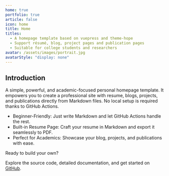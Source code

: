 ```yaml
---
home: true
portfolio: true
article: false
icon: home
title: Home
titles:
  - A homepage template based on vuepress and theme-hope
  - Support résumé, blog, project pages and publication pages
  - Suitable for college students and researchers
avatar: /assets/images/portrait.jpg
avatarStyle: "display: none"
---
```


## Introduction

A simple, powerful, and academic-focused personal homepage template. It empowers you to create a professional site with resume, blogs, projects, and publications directly from Markdown files. No local setup is required thanks to GitHub Actions.

- Beginner-Friendly: Just write Markdown and let GitHub Actions handle the rest.
- Built-in Resume Page: Craft your resume in Markdown and export it seamlessly to PDF.
- Perfect for Academics: Showcase your blog, projects, and publications with ease.

Ready to build your own?

Explore the source code, detailed documentation, and get started on [GitHub](https://Violin9906.github.io/awesome-homepage).
